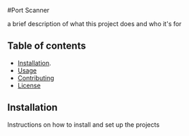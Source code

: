 #Port Scanner

a brief description of what this project does and who it's for

## Table of contents

- [Installation](#installation).
- [Usage](#usage)
- [Contributing](#contributing)
- [License](#license)

## Installation

Instructions on how to install and set up the projects
